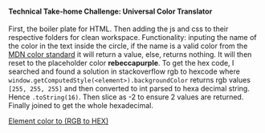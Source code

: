 #### Technical Take-home Challenge: Universal Color Translator ####

First, the boiler plate for HTML. Then adding the js and css to their respective folders for clean workspace. 
Functionality: inputing the name of the color in the text inside the circle, if the name is a valid color from the [MDN color standard](https://developer.mozilla.org/en-US/docs/Web/CSS/color) it will return a value, else, returns nothing. It will then reset to the placeholder color **rebeccapurple**. 
To get the hex code, I searched and found a solution in stackoverflow rgb to hexcode where `window.getComputedStyle(<element>).backgroundColor` returns rgb values `[255, 255, 255]` and then converted to int parsed to hexa decimal string. Hence ```.toString(16)```. Then slice as -2 to ensure 2 values are returned. Finally joined to get the whole hexadecimal.

[Element color to (RGB to HEX)](https://stackoverflow.com/questions/1740700/how-to-get-hex-color-value-rather-than-rgb-value)